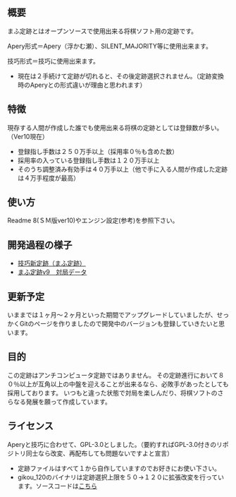 ﻿## 概要

まふ定跡とはオープンソースで使用出来る将棋ソフト用の定跡です。

Apery形式＝Apery（浮かむ瀬）、SILENT_MAJORITY等に使用出来ます。

技巧形式＝技巧に使用出来ます。
- 現在は２手続けて定跡が切れると、その後定跡選択されません。（定跡変換時のAperyとの形式違いが理由と思われます）

## 特徴

現存する人間が作成した誰でも使用出来る将棋の定跡としては登録数が多い。（Ver10現在）
- 登録指し手数は２５０万手以上（採用率０％も含めた数）
- 採用率の入っている登録指し手数は１２０万手以上
- そのうち調整済み有効手は４０万手以上（他で手に入る人間が作成した定跡は４万手程度が最高）

## 使い方

Readme 8(ＳＭ版ver10)やエンジン設定(参考)を参照下さい。

## 開発過程の様子
- [技巧新定跡（まふ定跡）](http://www.uuunuuun.com/single-post/2016/11/06/%E6%8A%80%E5%B7%A7%E6%96%B0%E5%AE%9A%E8%B7%A1)
- [まふ定跡v9　対局データ](http://www.uuunuuun.com/single-post/2017/02/21/%E3%81%BE%E3%81%B5%E5%AE%9A%E8%B7%A1v9-%E5%AF%BE%E5%B1%80%E3%83%87%E3%83%BC%E3%82%BF)

## 更新予定

いままでは１ヶ月～２ヶ月といった期間でアップグレードしていましたが、せっかくGitのページを作りましたので開発中のバージョンも登録していきたいと思います。

## 目的

この定跡はアンチコンピュータ定跡ではありません。
その定跡進行において８０％以上が互角以上の中盤を迎えることが出来るなら、必敗手があったとしても採用しております。
いつもと違った状態で対局を楽しんだり、将棋ソフトのさらなる発展を願って作成しています。

## ライセンス

Aperyと技巧に合わせて、GPL-3.0としました。（要約すればGPL-3.0付きのリポジトリ同士なら改変、再配布しても問題ないですよと宣言）
- 定跡ファイルはすべて１から自作していますのでお好きにお使い下さい。
- gikou_120のバイナリは定跡選択上限を５０→１２０に拡張改変を行っています。ソースコードは[こちら](http://www.uuunuuun.com/single-post/2016/11/06/%E6%8A%80%E5%B7%A7%E6%96%B0%E5%AE%9A%E8%B7%A1)
